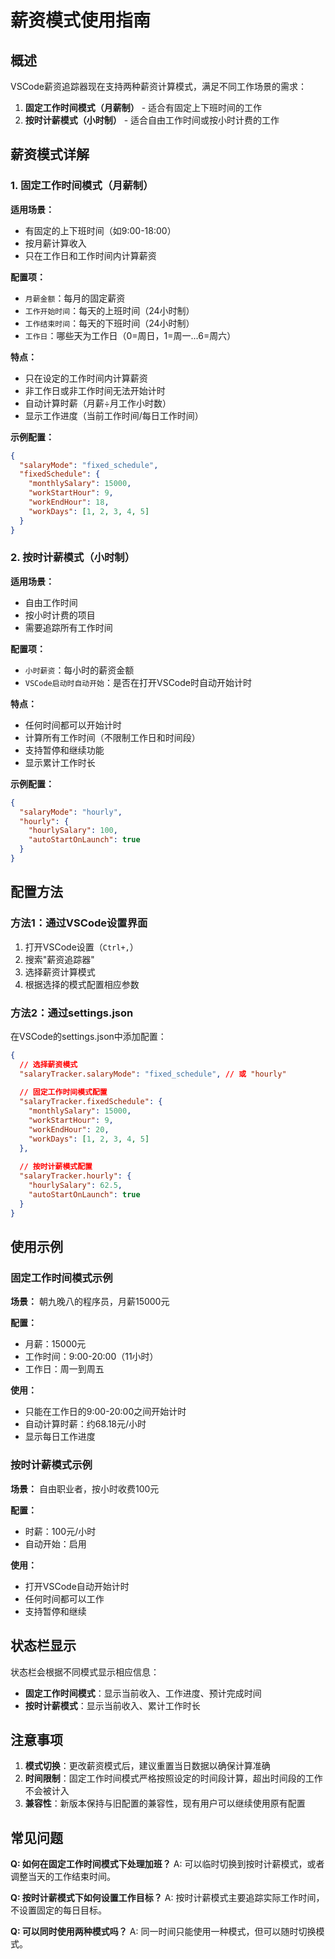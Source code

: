 # 薪资模式使用指南

## 概述

VSCode薪资追踪器现在支持两种薪资计算模式，满足不同工作场景的需求：

1. **固定工作时间模式（月薪制）** - 适合有固定上下班时间的工作
2. **按时计薪模式（小时制）** - 适合自由工作时间或按小时计费的工作

## 薪资模式详解

### 1. 固定工作时间模式（月薪制）

**适用场景：**
- 有固定的上下班时间（如9:00-18:00）
- 按月薪计算收入
- 只在工作日和工作时间内计算薪资

**配置项：**
- `月薪金额`：每月的固定薪资
- `工作开始时间`：每天的上班时间（24小时制）
- `工作结束时间`：每天的下班时间（24小时制）
- `工作日`：哪些天为工作日（0=周日，1=周一...6=周六）

**特点：**
- 只在设定的工作时间内计算薪资
- 非工作日或非工作时间无法开始计时
- 自动计算时薪（月薪÷月工作小时数）
- 显示工作进度（当前工作时间/每日工作时间）

**示例配置：**
```json
{
  "salaryMode": "fixed_schedule",
  "fixedSchedule": {
    "monthlySalary": 15000,
    "workStartHour": 9,
    "workEndHour": 18,
    "workDays": [1, 2, 3, 4, 5]
  }
}
```

### 2. 按时计薪模式（小时制）

**适用场景：**
- 自由工作时间
- 按小时计费的项目
- 需要追踪所有工作时间

**配置项：**
- `小时薪资`：每小时的薪资金额
- `VSCode启动时自动开始`：是否在打开VSCode时自动开始计时

**特点：**
- 任何时间都可以开始计时
- 计算所有工作时间（不限制工作日和时间段）
- 支持暂停和继续功能
- 显示累计工作时长

**示例配置：**
```json
{
  "salaryMode": "hourly",
  "hourly": {
    "hourlySalary": 100,
    "autoStartOnLaunch": true
  }
}
```

## 配置方法

### 方法1：通过VSCode设置界面

1. 打开VSCode设置（`Ctrl+,`）
2. 搜索"薪资追踪器"
3. 选择薪资计算模式
4. 根据选择的模式配置相应参数

### 方法2：通过settings.json

在VSCode的settings.json中添加配置：

```json
{
  // 选择薪资模式
  "salaryTracker.salaryMode": "fixed_schedule", // 或 "hourly"
  
  // 固定工作时间模式配置
  "salaryTracker.fixedSchedule": {
    "monthlySalary": 15000,
    "workStartHour": 9,
    "workEndHour": 20,
    "workDays": [1, 2, 3, 4, 5]
  },
  
  // 按时计薪模式配置
  "salaryTracker.hourly": {
    "hourlySalary": 62.5,
    "autoStartOnLaunch": true
  }
}
```

## 使用示例

### 固定工作时间模式示例

**场景：** 朝九晚八的程序员，月薪15000元

**配置：**
- 月薪：15000元
- 工作时间：9:00-20:00（11小时）
- 工作日：周一到周五

**使用：**
- 只能在工作日的9:00-20:00之间开始计时
- 自动计算时薪：约68.18元/小时
- 显示每日工作进度

### 按时计薪模式示例

**场景：** 自由职业者，按小时收费100元

**配置：**
- 时薪：100元/小时
- 自动开始：启用

**使用：**
- 打开VSCode自动开始计时
- 任何时间都可以工作
- 支持暂停和继续

## 状态栏显示

状态栏会根据不同模式显示相应信息：

- **固定工作时间模式**：显示当前收入、工作进度、预计完成时间
- **按时计薪模式**：显示当前收入、累计工作时长

## 注意事项

1. **模式切换**：更改薪资模式后，建议重置当日数据以确保计算准确
2. **时间限制**：固定工作时间模式严格按照设定的时间段计算，超出时间段的工作不会被计入
3. **兼容性**：新版本保持与旧配置的兼容性，现有用户可以继续使用原有配置

## 常见问题

**Q: 如何在固定工作时间模式下处理加班？**
A: 可以临时切换到按时计薪模式，或者调整当天的工作结束时间。

**Q: 按时计薪模式下如何设置工作目标？**
A: 按时计薪模式主要追踪实际工作时间，不设置固定的每日目标。

**Q: 可以同时使用两种模式吗？**
A: 同一时间只能使用一种模式，但可以随时切换模式。
